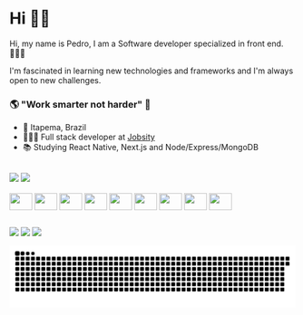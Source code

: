 # Hi 👋🏽

Hi, my name is Pedro, I am a Software developer specialized in front end. 👨🏽‍💻

I'm fascinated in learning new technologies and frameworks and I'm always open to new challenges.

### 🌎  "Work smarter not harder"  🧠

- 📍 Itapema, Brazil
- 👨🏽‍💻 Full stack developer at [Jobsity](https://jobsity.com)
- 📚 Studying React Native, Next.js and Node/Express/MongoDB


<div><br>
    <img height="140em" src="https://github-readme-stats.vercel.app/api?username=PedroBennesby&include_all_commits=true&hide=contribs,prs,issues&show_icons=true&theme=react&custom_title=Minhas%20estat%C3%ADsticas%20no%20Github&locale=pt-br&count_private=true">
    <img height="140em" src="https://github-readme-stats.vercel.app/api/top-langs/?username=PedroBennesby&custom_title=Minhas%20linguagens%20mais%20usadas&theme=react&layout=compact">
  </div>
  
  
  
<div style="display: inline_block"><br>
    <img align="center" height="30" width="40" src="https://icongr.am/devicon/react-original.svg?size=128&color=currentColor">
    <img align="center" height="30" width="40" src="https://icongr.am/devicon/angularjs-original.svg?size=128&color=currentColor">
    <img align="center" height="30" width="40" src="https://icongr.am/devicon/javascript-original.svg?size=128&color=currentColor">
    <img align="center" height="30" width="40" src="https://icongr.am/devicon/typescript-original.svg?size=128&color=currentColor">
    <img align="center" height="30" width="40" src="https://icongr.am/devicon/sass-original.svg?size=128&color=currentColor">
    <img align="center" height="30" width="40" src="https://icongr.am/devicon/css3-original.svg?size=128&color=currentColor">
    <img align="center" height="30" width="40" src="https://icongr.am/devicon/html5-original.svg?size=128&color=currentColor">
    <img align="center" height="30" width="40" src="https://icongr.am/devicon/csharp-original.svg?size=128&color=e6e6e6">
    <img align="center" height="30" width="40" src="https://icongr.am/devicon/dot-net-original.svg?size=128&color=e6e6e6">
 </div>
    
   ##
    
<div> 
  <a href="https://instagram.com/pedrobennesby" target="_blank"><img src="https://img.shields.io/badge/-Instagram-%23E4405F?style=for-the-badge&logo=instagram&logoColor=white" target="_blank"></a>
  <a href = "mailto:pedrobennesby@gmail.com"><img src="https://img.shields.io/badge/-Gmail-%23333?style=for-the-badge&logo=gmail&logoColor=white" target="_blank"></a>
  <a href="https://www.linkedin.com/in/pedrobennesby" target="_blank"><img src="https://img.shields.io/badge/-LinkedIn-%230077B5?style=for-the-badge&logo=linkedin&logoColor=white" target="_blank"></a> 
 
  ![Snake animation](https://github.com/PedroBennesby/PedroBennesby/blob/output/github-contribution-grid-snake.svg)
 
</div>
